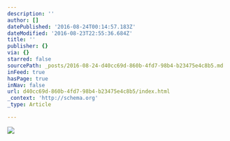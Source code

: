 ```yaml
---
description: ''
author: []
datePublished: '2016-08-24T00:14:57.183Z'
dateModified: '2016-08-23T22:55:36.684Z'
title: ''
publisher: {}
via: {}
starred: false
sourcePath: _posts/2016-08-24-d40cc69d-860b-4fd7-98b4-b23475e4c8b5.md
inFeed: true
hasPage: true
inNav: false
url: d40cc69d-860b-4fd7-98b4-b23475e4c8b5/index.html
_context: 'http://schema.org'
_type: Article

---
```

![](https://the-grid-user-content.s3-us-west-2.amazonaws.com/15f41fdd-1b7c-457d-8363-71858e5191b7.jpg)